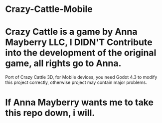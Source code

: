 # Crazy-Cattle-Mobile

# Crazy Cattle is a game by Anna Mayberry LLC, I DIDN'T Contribute into the development of the original game, all rights go to Anna.

Port of Crazy Cattle 3D, for Mobile devices, you need Godot 4.3 to modify this project correctly, otherwise project may contain major problems.

# If Anna Mayberry wants me to take this repo down, i will.
